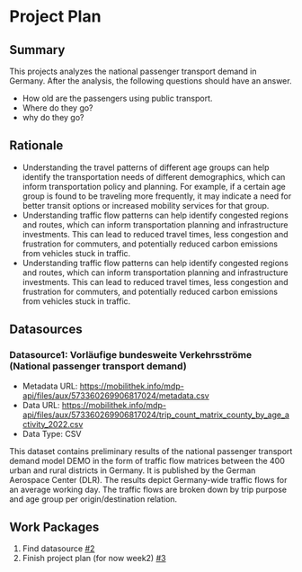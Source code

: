 # Project Plan

## Summary

<!-- Describe your data science project in max. 5 sentences. -->

This projects analyzes the national passenger transport demand in Germany.
After the analysis, the following questions should have an answer.

- How old are the passengers using public transport.
- Where do they go?
- why do they go?

## Rationale

<!-- Outline the impact of the analysis, e.g. which pains it solves. -->

- Understanding the travel patterns of different age groups can help identify the transportation needs of different demographics, which can inform transportation policy and planning. For example, if a certain age group is found to be traveling more frequently, it may indicate a need for better transit options or increased mobility services for that group.
- Understanding traffic flow patterns can help identify congested regions and routes, which can inform transportation planning and infrastructure investments. This can lead to reduced travel times, less congestion and frustration for commuters, and potentially reduced carbon emissions from vehicles stuck in traffic.
- Understanding traffic flow patterns can help identify congested regions and routes, which can inform transportation planning and infrastructure investments. This can lead to reduced travel times, less congestion and frustration for commuters, and potentially reduced carbon emissions from vehicles stuck in traffic.

## Datasources

<!-- Describe each datasources you plan to use in a section. Use the prefic "DatasourceX" where X is the id of the datasource. -->

### Datasource1: Vorläufige bundesweite Verkehrsströme (National passenger transport demand)

- Metadata URL: https://mobilithek.info/mdp-api/files/aux/573360269906817024/metadata.csv
- Data URL: https://mobilithek.info/mdp-api/files/aux/573360269906817024/trip_count_matrix_county_by_age_activity_2022.csv
- Data Type: CSV

This dataset contains preliminary results of the national passenger transport demand model DEMO in the form of traffic flow matrices between the 400 urban and rural districts in Germany. It is published by the German Aerospace Center (DLR).
The results depict Germany-wide traffic flows for an average working day. The traffic flows are broken down by trip purpose and age group per origin/destination relation.

## Work Packages

<!-- List of work packages ordered sequentially, each pointing to an issue with more details. -->

1. Find datasource [#2](https://github.com/iheziqi/amse-project/issues/2)
2. Finish project plan (for now week2) [#3](https://github.com/iheziqi/amse-project/issues/3)
